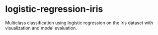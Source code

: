 # logistic-regression-iris
Multiclass classification using logistic regression on the Iris dataset with visualization and model evaluation.
